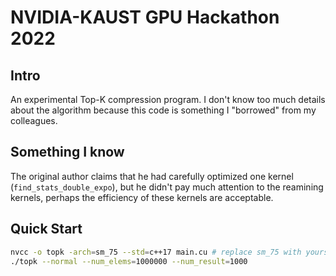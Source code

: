 # NVIDIA-KAUST GPU Hackathon 2022

## Intro

An experimental Top-K compression program. I don't know too much details about the algorithm because this code is something I "borrowed" from my colleagues.

## Something I know

The original author claims that he had carefully optimized one kernel (`find_stats_double_expo`), but he didn't pay much attention to the reamining kernels, perhaps the efficiency of these kernels are acceptable.

## Quick Start

```bash
nvcc -o topk -arch=sm_75 --std=c++17 main.cu # replace sm_75 with yours
./topk --normal --num_elems=1000000 --num_result=1000
```
